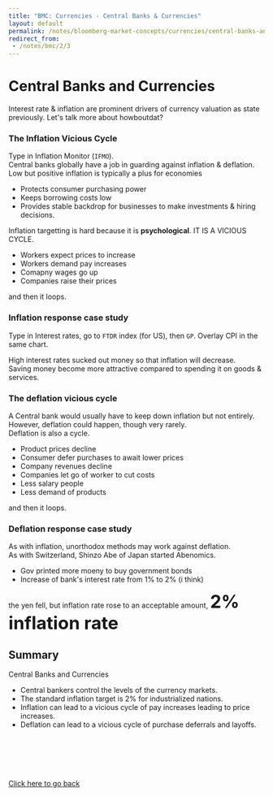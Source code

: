 ```yaml
---
title: "BMC: Currencies - Central Banks & Currencies"
layout: default
permalink: /notes/bloomberg-market-concepts/currencies/central-banks-and-currencies
redirect_from:
 - /notes/bmc/2/3
---
```


# Central Banks and Currencies

Interest rate & inflation are prominent drivers of currency valuation as state previously. Let's talk more about howboutdat?

### The Inflation Vicious Cycle
Type in Inflation Monitor (`IFMO`).  
Central banks globally have a job in guarding against inflation & deflation. Low but positive inflation is typically a plus for economies
- Protects consumer purchasing power
- Keeps borrowing costs low
- Provides stable backdrop for businesses to make investments & hiring decisions.

Inflation targetting is hard because it is **psychological**. IT IS A VICIOUS CYCLE. 
- Workers expect prices to increase
- Workers demand pay increases
- Comapny wages go up
- Companies raise their prices

and then it loops.

### Inflation response case study
Type in Interest rates, go to `FTDR` index (for US), then `GP`. Overlay CPI in the same chart. 

High interest rates sucked out money so that inflation will decrease.  
Saving money become more attractive compared to spending it on goods & services. 

### The deflation vicious cycle
A Central bank would usually have to keep down inflation but not entirely. However, deflation could happen, though very rarely.  
Deflation is also a cycle.
- Product prices decline
- Consumer defer purchases to await lower prices
- Company revenues decline
- Companies let go of worker to cut costs
- Less salary people
- Less demand of products

and then it loops. 

### Deflation response case study
As with inflation, unorthodox methods may work against deflation.  
As with Switzerland, Shinzo Abe of Japan started Abenomics. 
- Gov printed more moeny to buy government bonds
- Increase of bank's interest rate from 1% to 2% (i think)

the yen fell, but inflation rate rose to an acceptable amount, <strong style="font-size: 250%;">2% inflation rate</strong>

## Summary
Central Banks and Currencies
- Central bankers control the levels of the currency markets.
- The standard inflation target is 2% for industrialized nations. 
- Inflation can lead to a vicious cycle of pay increases leading to price increases. 
- Deflation can lead to a vicious cycle of purchase deferrals and layoffs. 

<br><br><br><br><br>
[Click here to go back](..)